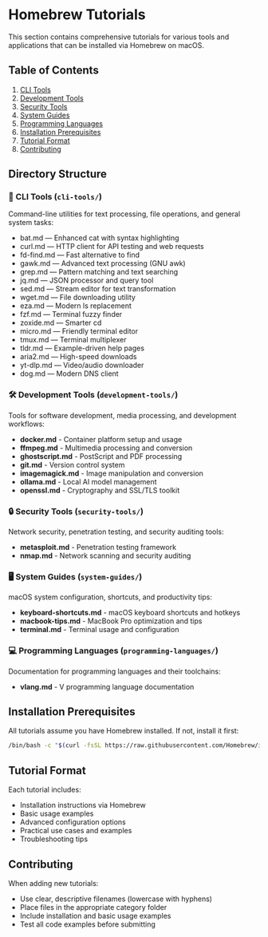 # Homebrew Tutorials

This section contains comprehensive tutorials for various tools and applications that can be installed via Homebrew on macOS.

## Table of Contents

1. [CLI Tools](#-cli-tools-cli-tools)
2. [Development Tools](#-development-tools-development-tools)
3. [Security Tools](#-security-tools-security-tools)
4. [System Guides](#-system-guides-system-guides)
5. [Programming Languages](#-programming-languages-programming-languages)
6. [Installation Prerequisites](#installation-prerequisites)
7. [Tutorial Format](#tutorial-format)
8. [Contributing](#contributing)

## Directory Structure

### 📁 CLI Tools (`cli-tools/`)
Command-line utilities for text processing, file operations, and general system tasks:
- bat.md — Enhanced cat with syntax highlighting
- curl.md — HTTP client for API testing and web requests
- fd-find.md — Fast alternative to find
- gawk.md — Advanced text processing (GNU awk)
- grep.md — Pattern matching and text searching
- jq.md — JSON processor and query tool
- sed.md — Stream editor for text transformation
- wget.md — File downloading utility
- eza.md — Modern ls replacement
- fzf.md — Terminal fuzzy finder
- zoxide.md — Smarter cd
- micro.md — Friendly terminal editor
- tmux.md — Terminal multiplexer
- tldr.md — Example-driven help pages
- aria2.md — High-speed downloads
- yt-dlp.md — Video/audio downloader
- dog.md — Modern DNS client

### 🛠️ Development Tools (`development-tools/`)
Tools for software development, media processing, and development workflows:
- **docker.md** - Container platform setup and usage
- **ffmpeg.md** - Multimedia processing and conversion
- **ghostscript.md** - PostScript and PDF processing
- **git.md** - Version control system
- **imagemagick.md** - Image manipulation and conversion
- **ollama.md** - Local AI model management
- **openssl.md** - Cryptography and SSL/TLS toolkit

### 🔒 Security Tools (`security-tools/`)
Network security, penetration testing, and security auditing tools:
- **metasploit.md** - Penetration testing framework
- **nmap.md** - Network scanning and security auditing

### 🖥️ System Guides (`system-guides/`)
macOS system configuration, shortcuts, and productivity tips:
- **keyboard-shortcuts.md** - macOS keyboard shortcuts and hotkeys
- **macbook-tips.md** - MacBook Pro optimization and tips
- **terminal.md** - Terminal usage and configuration

### 💻 Programming Languages (`programming-languages/`)
Documentation for programming languages and their toolchains:
- **vlang.md** - V programming language documentation

## Installation Prerequisites

All tutorials assume you have Homebrew installed. If not, install it first:

```bash
/bin/bash -c "$(curl -fsSL https://raw.githubusercontent.com/Homebrew/install/HEAD/install.sh)"
```

## Tutorial Format

Each tutorial includes:
- Installation instructions via Homebrew
- Basic usage examples
- Advanced configuration options
- Practical use cases and examples
- Troubleshooting tips

## Contributing

When adding new tutorials:
- Use clear, descriptive filenames (lowercase with hyphens)
- Place files in the appropriate category folder
- Include installation and basic usage examples
- Test all code examples before submitting
